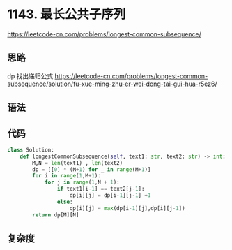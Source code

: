 # 1143. 最长公共子序列
https://leetcode-cn.com/problems/longest-common-subsequence/
## 思路
dp 找出递归公式
https://leetcode-cn.com/problems/longest-common-subsequence/solution/fu-xue-ming-zhu-er-wei-dong-tai-gui-hua-r5ez6/
## 语法

## 代码
```python
class Solution:
    def longestCommonSubsequence(self, text1: str, text2: str) -> int:
        M,N = len(text1) , len(text2)
        dp = [[0] * (N+1) for _ in range(M+1)]
        for i in range(1,M+1):
            for j in range(1,N + 1):
                if text1[i-1] == text2[j-1]:
                    dp[i][j] = dp[i-1][j-1] +1
                else:
                    dp[i][j] = max(dp[i-1][j],dp[i][j-1])
        return dp[M][N]
```
## 复杂度


